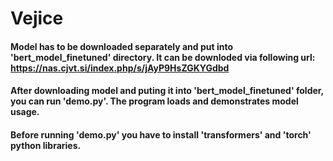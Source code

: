 # Vejice


#### Model has to be downloaded separately and put into 'bert_model_finetuned' directory. It can be downloded via following url: https://nas.cjvt.si/index.php/s/jAyP9HsZGKYGdbd

#### After downloading model and puting it into 'bert_model_finetuned' folder, you can run 'demo.py'. The program loads and demonstrates model usage.

#### Before running 'demo.py' you have to install 'transformers' and 'torch' python libraries.
